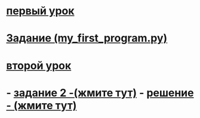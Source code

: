 # [первый урок](https://github.com/gumirus/my_first_program/blob/main/1.work.py)
# [Задание (my_first_program.py)](https://github.com/gumirus/my_first_program/blob/main/my_first_program.py)
# [второй урок](https://github.com/gumirus/my_first_program/blob/main/2.work.py)
# - [задание 2 -(жмите тут)](https://docs.google.com/document/d/1hHzMM-Y5vfA9rP5gwEicQSuXC-T0ox9Iifedc5GqxyA/edit) - [решение - (жмите тут)](https://github.com/gumirus/my_first_program/blob/main/program_calculator.py)